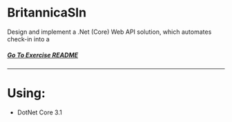 # BritannicaSln
Design and implement a .Net (Core) Web API solution, which automates check-in into a

##### [Go To Exercise README](/Flight-Assessment.pdf)
___

# Using:
  * DotNet Core 3.1
  



